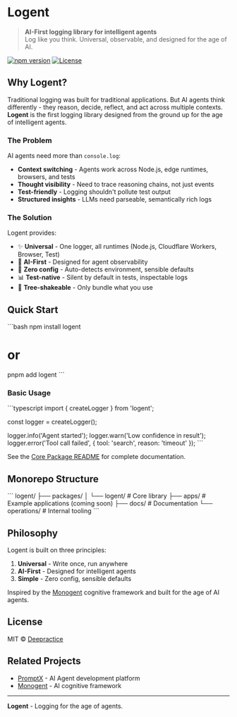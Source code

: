 # Logent

> **AI-First logging library for intelligent agents**  
> Log like you think. Universal, observable, and designed for the age of AI.

[![npm version](https://img.shields.io/npm/v/logent.svg)](https://www.npmjs.com/package/logent)
[![License](https://img.shields.io/npm/l/logent.svg)](https://github.com/Deepractice/Logent/blob/main/LICENSE)

## Why Logent?

Traditional logging was built for traditional applications. But AI agents think differently - they reason, decide, reflect, and act across multiple contexts. **Logent** is the first logging library designed from the ground up for the age of intelligent agents.

### The Problem

AI agents need more than `console.log`:
- **Context switching** - Agents work across Node.js, edge runtimes, browsers, and tests
- **Thought visibility** - Need to trace reasoning chains, not just events
- **Test-friendly** - Logging shouldn't pollute test output
- **Structured insights** - LLMs need parseable, semantically rich logs

### The Solution

Logent provides:
- ✨ **Universal** - One logger, all runtimes (Node.js, Cloudflare Workers, Browser, Test)
- 🧠 **AI-First** - Designed for agent observability
- 🎯 **Zero config** - Auto-detects environment, sensible defaults
- 📊 **Test-native** - Silent by default in tests, inspectable logs
- 🚀 **Tree-shakeable** - Only bundle what you use

## Quick Start

\`\`\`bash
npm install logent
# or
pnpm add logent
\`\`\`

### Basic Usage

\`\`\`typescript
import { createLogger } from 'logent';

const logger = createLogger();

logger.info('Agent started');
logger.warn('Low confidence in result');
logger.error('Tool call failed', { tool: 'search', reason: 'timeout' });
\`\`\`

See the [Core Package README](./packages/logent/README.md) for complete documentation.

## Monorepo Structure

\`\`\`
logent/
├── packages/
│   └── logent/           # Core library
├── apps/                 # Example applications (coming soon)
├── docs/                 # Documentation
└── operations/           # Internal tooling
\`\`\`

## Philosophy

Logent is built on three principles:

1. **Universal** - Write once, run anywhere
2. **AI-First** - Designed for intelligent agents
3. **Simple** - Zero config, sensible defaults

Inspired by the [Monogent](https://github.com/Deepractice/PromptX/docs/monogent.md) cognitive framework and built for the age of AI agents.

## License

MIT © [Deepractice](https://deepractice.ai)

## Related Projects

- [PromptX](https://github.com/Deepractice/PromptX) - AI Agent development platform
- [Monogent](https://github.com/Deepractice/PromptX/docs/monogent.md) - AI cognitive framework

---

**Logent** - Logging for the age of agents.
